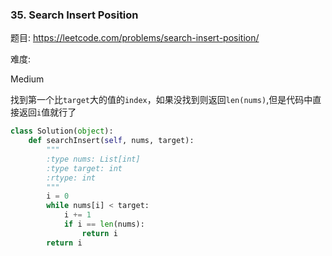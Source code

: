 ### 35. Search Insert Position

题目:
<https://leetcode.com/problems/search-insert-position/>


难度:

Medium

找到第一个比```target```大的值的```index```，如果没找到则返回```len(nums)```,但是代码中直接返回```i```值就行了

```python
class Solution(object):
    def searchInsert(self, nums, target):
        """
        :type nums: List[int]
        :type target: int
        :rtype: int
        """
        i = 0
        while nums[i] < target:
            i += 1
            if i == len(nums):
                return i
        return i
```
